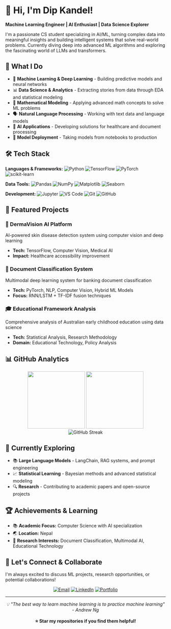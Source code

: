 # 👋 Hi, I'm Dip Kandel!

**Machine Learning Engineer | AI Enthusiast | Data Science Explorer**

I'm a passionate CS student specializing in AI/ML, turning complex data into meaningful insights and building intelligent systems that solve real-world problems. Currently diving deep into advanced ML algorithms and exploring the fascinating world of LLMs and transformers.

## 🚀 What I Do

- 🤖 **Machine Learning & Deep Learning** - Building predictive models and neural networks
- 📊 **Data Science & Analytics** - Extracting stories from data through EDA and statistical modeling  
- 🧮 **Mathematical Modeling** - Applying advanced math concepts to solve ML problems
- 🗣️ **Natural Language Processing** - Working with text data and language models
- 🏥 **AI Applications** - Developing solutions for healthcare and document processing
- 🚀 **Model Deployment** - Taking models from notebooks to production

## 🛠️ Tech Stack

**Languages & Frameworks:**
![Python](https://img.shields.io/badge/-Python-3776AB?logo=python&logoColor=white&style=flat)
![TensorFlow](https://img.shields.io/badge/-TensorFlow-FF6F00?logo=tensorflow&logoColor=white&style=flat)
![PyTorch](https://img.shields.io/badge/-PyTorch-EE4C2C?logo=pytorch&logoColor=white&style=flat)
![scikit-learn](https://img.shields.io/badge/-scikit--learn-F7931E?logo=scikit-learn&logoColor=white&style=flat)

**Data Tools:**
![Pandas](https://img.shields.io/badge/-Pandas-150458?logo=pandas&logoColor=white&style=flat)
![NumPy](https://img.shields.io/badge/-NumPy-013243?logo=numpy&logoColor=white&style=flat)
![Matplotlib](https://img.shields.io/badge/-Matplotlib-11557C?logo=matplotlib&logoColor=white&style=flat)
![Seaborn](https://img.shields.io/badge/-Seaborn-3776AB?logo=python&logoColor=white&style=flat)

**Development:**
![Jupyter](https://img.shields.io/badge/-Jupyter-F37626?logo=jupyter&logoColor=white&style=flat)
![VS Code](https://img.shields.io/badge/-VS%20Code-007ACC?logo=visual-studio-code&logoColor=white&style=flat)
![Git](https://img.shields.io/badge/-Git-F05032?logo=git&logoColor=white&style=flat)
![GitHub](https://img.shields.io/badge/-GitHub-181717?logo=github&logoColor=white&style=flat)

## 🎯 Featured Projects

### 🏥 DermaVision AI Platform
AI-powered skin disease detection system using computer vision and deep learning
- **Tech:** TensorFlow, Computer Vision, Medical AI
- **Impact:** Healthcare accessibility improvement

### 📄 Document Classification System  
Multimodal deep learning system for banking document classification
- **Tech:** PyTorch, NLP, Computer Vision, Hybrid ML Models
- **Focus:** RNN/LSTM + TF-IDF fusion techniques

### 🎓 Educational Framework Analysis
Comprehensive analysis of Australian early childhood education using data science
- **Tech:** Statistical Analysis, Research Methodology
- **Domain:** Educational Technology, Policy Analysis

## 📊 GitHub Analytics

<div align="center">
  <img height="180em" src="https://github-readme-stats.vercel.app/api?username=dip051030&show_icons=true&theme=radical&include_all_commits=true&count_private=true"/>
  <img height="180em" src="https://github-readme-stats.vercel.app/api/top-langs/?username=dip051030&layout=compact&theme=radical&langs_count=8"/>
</div>

<div align="center">
  <img src="https://github-readme-streak-stats.herokuapp.com/?user=dip051030&theme=radical" alt="GitHub Streak"/>
</div>

## 🌱 Currently Exploring

- 📚 **Large Language Models** - LangChain, RAG systems, and prompt engineering  
- 📈 **Statistical Learning** - Bayesian methods and advanced statistical modeling
- 🔍 **Research** - Contributing to academic papers and open-source projects

## 🏆 Achievements & Learning

- 📚 **Academic Focus:** Computer Science with AI specialization
- 🌏 **Location:** Nepal
- 🔬 **Research Interests:** Document Classification, Multimodal AI, Educational Technology

## 💬 Let's Connect & Collaborate

I'm always excited to discuss ML projects, research opportunities, or potential collaborations!

<div align="center">

[![Email](https://img.shields.io/badge/-Email-D14836?style=for-the-badge&logo=gmail&logoColor=white)](mailto:dip.2062.07.13@gmail.com)
[![LinkedIn](https://img.shields.io/badge/-LinkedIn-0077B5?style=for-the-badge&logo=linkedin&logoColor=white)](https://www.linkedin.com/in/dip-darpan-kandel/)
[![Portfolio](https://img.shields.io/badge/-Portfolio-000000?style=for-the-badge&logo=vercel&logoColor=white)](#)

</div>

---

<div align="center">
  <i>💡 "The best way to learn machine learning is to practice machine learning" - Andrew Ng</i>
  <br><br>
  <b>⭐ Star my repositories if you find them helpful!</b>
</div>
